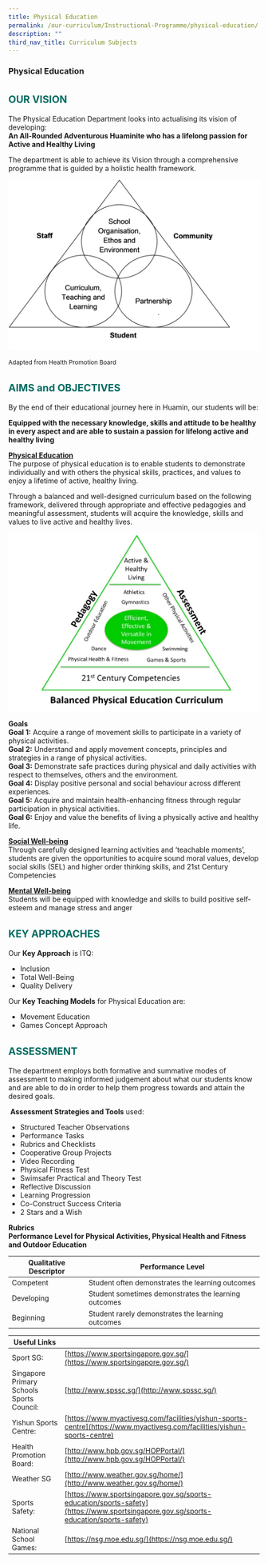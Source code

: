 ```yaml
---
title: Physical Education
permalink: /our-curriculum/Instructional-Programme/physical-education/
description: ""
third_nav_title: Curriculum Subjects
---
```


### **Physical Education**

<b style="color:#016C62; font-size:20px; line-height: 3;">OUR VISION</b><br>
The Physical Education Department looks into actualising its vision of developing:  
**An All-Rounded Adventurous Huaminite who has a lifelong passion for Active and Healthy Living**  
  
The department is able to achieve its Vision through a comprehensive programme that is guided by a holistic health framework.

![](/images/hpb.png)
<p style="font-size:12px;">Adapted from Health Promotion Board</p>

<b style="color:#016C62; font-size:20px; line-height: 3;">AIMS and OBJECTIVES</b><br>
By the end of their educational journey here in Huamin, our students will be:

<b>Equipped with the necessary knowledge, skills and attitude to be healthy in every aspect and are able to sustain a passion for lifelong active and healthy living</b>

<b><u>Physical Education</u></b><br>
The purpose of physical education is to enable students to demonstrate individually and with others the physical skills, practices, and values to enjoy a lifetime of active, healthy living.

Through a balanced and well-designed curriculum based on the following framework, delivered through appropriate and effective pedagogies and meaningful assessment, students will acquire the knowledge, skills and values to live active and healthy lives.

![](/images/pe_annotation.jpg)

<b>Goals</b><br>
<b>Goal 1:</b> Acquire a range of movement skills to participate in a variety of physical activities.<br>
<b>Goal 2:</b> Understand and apply movement concepts, principles and strategies in a range of physical activities.<br>
<b>Goal 3:</b> Demonstrate safe practices during physical and daily activities with respect to themselves, others and the environment.<br>
<b>Goal 4:</b> Display positive personal and social behaviour across different experiences.<br>
<b>Goal 5:</b> Acquire and maintain health-enhancing fitness through regular participation in physical activities.<br>
<b>Goal 6:</b> Enjoy and value the benefits of living a physically active and healthy life.<br>

<b><u>Social Well-being</u></b><br>
Through carefully designed learning activities and ‘teachable moments’, students are given the opportunities to acquire sound moral values, develop social skills (SEL) and higher order thinking skills, and 21st Century Competencies  

<b><u>Mental Well-being</u></b><br>
Students will be equipped with knowledge and skills to build positive self-esteem and manage stress and anger

<b style="color:#016C62; font-size:20px; line-height: 3;">KEY APPROACHES</b><br>
Our **Key Approach** is ITQ:  
*   Inclusion
*   Total Well-Being
*   Quality Delivery

Our **Key Teaching Models** for Physical Education are:
*   Movement Education
*   Games Concept Approach

<b style="color:#016C62; font-size:20px; line-height: 3;">ASSESSMENT</b><br>
The department employs both formative and summative modes of assessment to making informed judgement about what our students know and are able to do in order to help them progress towards and attain the desired goals.

 **Assessment Strategies and Tools** used:     

* Structured Teacher Observations
* Performance Tasks
* Rubrics and Checklists
* Cooperative Group Projects
* Video Recording
* Physical Fitness Test
* Swimsafer Practical and Theory Test
* Reflective Discussion
* Learning Progression
* Co-Construct Success Criteria
* 2 Stars and a Wish

<b>Rubrics</b><br>
<b>Performance Level for Physical Activities, Physical Health and Fitness and Outdoor Education</b><br>


| Qualitative Descriptor | Performance Level |
| -------- | -------- |
| Competent     | Student often demonstrates the learning outcomes     |
| Developing | Student sometimes demonstrates the learning outcomes | 
| Beginning | Student rarely demonstrates the learning outcomes |

| Useful Links |  |
| -------- | -------- |
| Sport SG: | [https://www.sportsingapore.gov.sg/](https://www.sportsingapore.gov.sg/) |
| Singapore Primary Schools Sports Council: | [http://www.spssc.sg/](http://www.spssc.sg/) |
| Yishun Sports Centre: | [https://www.myactivesg.com/facilities/yishun-sports-centre](https://www.myactivesg.com/facilities/yishun-sports-centre) |
| Health Promotion Board: | [http://www.hpb.gov.sg/HOPPortal/](http://www.hpb.gov.sg/HOPPortal/) | 
| Weather SG | [http://www.weather.gov.sg/home/](http://www.weather.gov.sg/home/) |
| Sports Safety: | [https://www.sportsingapore.gov.sg/sports-education/sports-safety](https://www.sportsingapore.gov.sg/sports-education/sports-safety) |
| National School Games: | [https://nsg.moe.edu.sg/](https://nsg.moe.edu.sg/) | 

